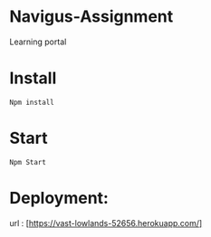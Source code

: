 # Navigus-Assignment
Learning portal

# Install
    Npm install
# Start
    Npm Start
    
# Deployment:
url : [https://vast-lowlands-52656.herokuapp.com/]
